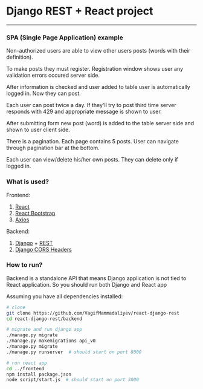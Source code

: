 # Django REST + React project

<hr>

### SPA (Single Page Application) example

Non-authorized users are able to view other users posts (words with their definition).

To make posts they must register. Registration window shows user any validation errors occured server side.

After information is checked and user added to table user is automatically logged in.  Now they can post.

Each user can post twice a day. If they'll try to post third time server responds with 429 and appropriate message is shown to user.

After submitting form new post (word) is added to the table server side and shown to user client side.

There is a pagination. Each page contains 5 posts. User can navigate through pagination bar at the bottom.

Each user can view/delete his/her own posts. They can delete only if logged in.


### What is used?

Frontend:

1. [React](https://reactjs.org/)
2. [React Bootstrap](https://react-bootstrap.github.io/)
3. [Axios](https://github.com/axios/axios)

Backend:

1. [Django](https://www.djangoproject.com/) + [REST](https://www.django-rest-framework.org/)
2. [Django CORS Headers](https://github.com/adamchainz/django-cors-headers)

### How to run?

Backend is a standalone API that means Django application is not tied to React application. So you should run both Django and React app

Assuming you have all dependencies installed:

```bash
# clone
git clone https://github.com/VagifMammadaliyev/react-django-rest
cd react-django-rest/backend

# migrate and run django app
./manage.py migrate
./manage.py makemigrations api_v0
./manage.py migrate
./manage.py runserver  # should start on port 8000

# run react app
cd ../frontend
npm install package.json
node script/start.js  # should start on port 3000
```
